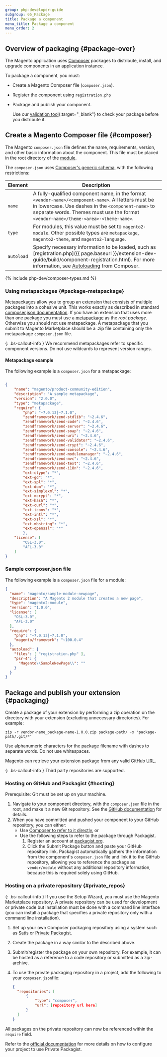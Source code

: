 ```yaml
---
group: php-developer-guide
subgroup: 05_Package
title: Package a component
menu_title: Package a component
menu_order: 2
---
```


## Overview of packaging {#package-over}

The Magento application uses [Composer](https://glossary.magento.com/composer) packages to distribute, install, and upgrade components in an application instance.

To package a component, you must:

*  Create a Magento Composer file (`composer.json`).
*  Register the component using `registration.php`
*  Package and publish your component.

    Use our [validation tool](https://github.com/magento/marketplace-tools){:target="_blank"} to check your package before you distribute it.

## Create a Magento Composer file {#composer}

The Magento `composer.json` file defines the name, requirements, version, and other basic information about the component. This file must be placed in the root directory of the [module](https://glossary.magento.com/module).

The `composer.json` uses [Composer's generic schema](https://getcomposer.org/doc/04-schema.md), with the following restrictions:

Element | Description
--- | ---
`name` | A fully-qualified component name, in the format `<vendor-name>/<component-name>`. All letters must be in lowercase. Use dashes in the `<component-name>` to separate words. Themes must use the format `<vendor-name>/theme-<area>-<theme-name>`.
`type` | For modules, this value must be set to `magento2-module`. Other possible types are `metapackage`, `magento2-theme`, and `magento2-language`.
`autoload` | Specify necessary information to be loaded, such as [registration.php]({{ page.baseurl }}/extension-dev-guide/build/component-registration.html). For more information, see [Autoloading](https://getcomposer.org/doc/01-basic-usage.md#autoloading) from Composer.

{% include php-dev/composer-types.md %}

### Using metapackages {#package-metapackage}

Metapackages allow you to group an [extension](https://glossary.magento.com/extension) that consists of multiple packages into a cohesive unit. This works exactly as described in standard [composer.json documentation](https://getcomposer.org/doc/04-schema.md#type). If you have an extension that uses more than one package you must use a [metapackage](https://glossary.magento.com/metapackage) as the *root package*. Otherwise you should not use metapackage. A metapackage that you submit to Magento Marketplace should be a .zip file containing only the metapackage `composer.json` file.

{: .bs-callout-info }
We recommend metapackages refer to specific component versions. Do not use wildcards to represent version ranges.

#### Metapackage example

The following example is a `composer.json` for a metapackage:

```json

{
    "name": "magento/product-community-edition",
    "description": "A sample metapackage",
    "version": "2.0.0",
    "type": "metapackage",
    "require": {
        "php": "~7.0.13|~7.1.0",
        "zendframework/zend-stdlib": "~2.4.6",
        "zendframework/zend-code": "~2.4.6",
        "zendframework/zend-server": "~2.4.6",
        "zendframework/zend-soap": "~2.4.6",
        "zendframework/zend-uri": "~2.4.6",
        "zendframework/zend-validator": "~2.4.6",
        "zendframework/zend-crypt": "~2.4.6",
        "zendframework/zend-console": "~2.4.6",
        "zendframework/zend-modulemanager": "~2.4.6",
        "zendframework/zend-mvc": "~2.4.6",
        "zendframework/zend-text": "~2.4.6",
        "zendframework/zend-i18n": "~2.4.6",
        "ext-ctype": "*",
        "ext-gd": "*",
        "ext-spl": "*",
        "ext-dom": "*",
        "ext-simplexml": "*",
        "ext-mcrypt": "*",
        "ext-hash": "*",
        "ext-curl": "*",
        "ext-iconv": "*",
        "ext-intl": "*",
        "ext-xsl": "*",
        "ext-mbstring": "*",
        "ext-openssl": "*"
        },
    "license": [
        "OSL-3.0",
        "AFL-3.0"
    ]
}

```

### Sample composer.json file

The following example is a `composer.json` file for a module:

```json
{
  "name": "magento/sample-module-newpage",
  "description": "A Magento 2 module that creates a new page",
  "type": "magento2-module",
  "version": "1.0.0",
  "license": [
    "OSL-3.0",
    "AFL-3.0"
  ],
  "require": {
    "php": "~7.0.13|~7.1.0",
    "magento/framework": "~100.0.4"
  },
  "autoload": {
    "files": [ "registration.php" ],
    "psr-4": {
      "Magento\\SampleNewPage\\": ""
    }
  }
}

```

## Package and publish your extension {#packaging}

Create a package of your extension by performing a zip operation on the directory with your extension (excluding unnecessary directories). For example:

    zip -r vendor-name_package-name-1.0.0.zip package-path/ -x 'package-path/.git/*'

Use alphanumeric characters for the package filename with dashes to separate words. Do not use whitespaces.

Magento can retrieve your extension package from any valid GitHub [URL](https://glossary.magento.com/url).

<!-- After you have created the module's `composer.json` file in the root directory of the module, Composer can recognize your package as compatible with its deployment strategy. Such packages can be published to a code repository (GitHub, SVN, etc.), packagist.org, or on your own private package repository. -->

{: .bs-callout-info }
Third party repositories are supported.

### Hosting on GitHub and Packagist {#hosting}

Prerequisite: Git must be set up on your machine.

1. Navigate to your component directory, with the `composer.json` file in the root, and make it a new Git repository. See the [GitHub documentation](https://help.github.com/articles/adding-an-existing-project-to-github-using-the-command-line/) for details.
1. When you have committed and pushed your component to your GitHub repository, you can either:
   *  Use [Composer to refer to it directly](https://getcomposer.org/doc/05-repositories.md#vcs), or
   *  Use the following steps to refer to the package through Packagist.
      1. Register an account at [packagist.org](https://packagist.org/).
      1. Click the Submit Package button and paste your GitHub repository link. Packagist automatically gathers the information from the component's `composer.json` file and link it to the GitHub repository, allowing you to reference the package as `vendor/module` without any additional repository information, because this is required solely using GitHub.

### Hosting on a private repository {#private_repos}

{: .bs-callout-info }
If you use the Setup Wizard, you must use the Magento Marketplace repository. A private repository can be used for development or private code but installation must be done with a command line interface (you can install a package that specifies a private repository only with a command line installation).

1. Set up your own Composer packaging repository using a system such as [Satis](https://getcomposer.org/doc/articles/handling-private-packages-with-satis.md) or [Private Packagist](https://packagist.com/).
1. Create the package in a way similar to the described above.
1. Submit/register the package on your own repository. For example, it can be hosted as a reference to a code repository or submitted as a zip-archive.
1. To use the private packaging repository in a project, add the following to your `composer.json`file:

   ```json
   {
     "repositories": [
         {
             "type": "composer",
             "url": [repository url here]
         }
     ]
   }
   ```

All packages on the private repository can now be referenced within the `require` field.

Refer to the [official documentation](https://packagist.com/features/private-vcs-packages) for more details on how to configure your project to use Private Packagist.
<!-- ##Submitting your module to Marketplace -->
